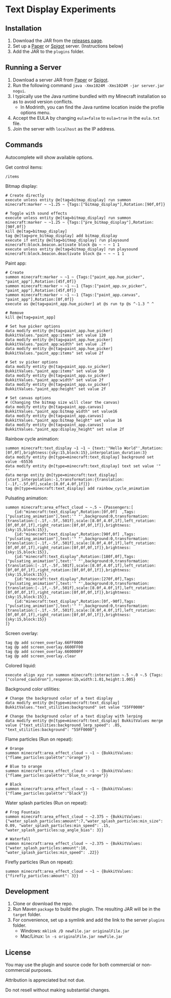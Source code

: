# Text Display Experiments



## Installation
1. Download the JAR from the [releases page](https://github.com/TheCymaera/minecraft-text-display-experiments/releases/).
2. Set up a [Paper](https://papermc.io/downloads) or [Spigot](https://getbukkit.org/download/spigot) server. (Instructions below)
3. Add the JAR to the `plugins` folder.
<!--4. Download the world folder from [Planet Minecraft](https://www.planetminecraft.com/project/spider-garden/).-->
<!--5. Place the world folder in the server directory. Name it `world`.-->

## Running a Server
1. Download a server JAR from [Paper](https://papermc.io/downloads) or [Spigot](https://getbukkit.org/download/spigot).
2. Run the following command `java -Xmx1024M -Xms1024M -jar server.jar nogui`.
3. I typically use the Java runtime bundled with my Minecraft installation so as to avoid version conflicts.
   - In Modrinth, you can find the Java runtime location inside the profile options menu.
4. Accept the EULA by changing `eula=false` to `eula=true` in the `eula.txt` file.
5. Join the server with `localhost` as the IP address.


## Commands
Autocomplete will show available options.

Get control items:
```
/items
```

Bitmap display:
```
# Create directly
execute unless entity @e[tag=bitmap_display] run summon minecraft:marker ~ ~1.25 ~ {Tags:["bitmap_display"],Rotation:[90f,0f]}

# Toggle with sound effects
execute unless entity @e[tag=bitmap_display] run summon minecraft:marker ~ ~1.25 ~ {Tags:["pre_bitmap_display"],Rotation:[90f,0f]}
kill @e[tag=bitmap_display]
tag @e[tag=pre_bitmap_display] add bitmap_display
execute if entity @e[tag=bitmap_display] run playsound minecraft:block.beacon.activate block @a ~ ~ ~ 1 1
execute unless entity @e[tag=bitmap_display] run playsound minecraft:block.beacon.deactivate block @a ~ ~ ~ 1 1
```

Paint app:
```
# Create
summon minecraft:marker ~ ~1 ~ {Tags:["paint_app.hue_picker", "paint_app"],Rotation:[45f,0f]}
summon minecraft:marker ~ ~1 ~-1 {Tags:["paint_app.sv_picker", "paint_app"],Rotation:[45f,0f]}
summon minecraft:marker ~ ~1 ~-1 {Tags:["paint_app.canvas", "paint_app"],Rotation:[0f,0f]}
execute as @e[tag=paint_app.hue_picker] at @s run tp @s ^-1.3 ^ ^

# Remove
kill @e[tag=paint_app]

# Set hue picker options
data modify entity @n[tag=paint_app.hue_picker] BukkitValues."paint_app:items" set value 120
data modify entity @n[tag=paint_app.hue_picker] BukkitValues."paint_app:width" set value .2f
data modify entity @n[tag=paint_app.hue_picker] BukkitValues."paint_app:items" set value 2f

# Set sv picker options
data modify entity @n[tag=paint_app.sv_picker] BukkitValues."paint_app:items" set value 50
data modify entity @n[tag=paint_app.sv_picker] BukkitValues."paint_app:width" set value 2f
data modify entity @n[tag=paint_app.sv_picker] BukkitValues."paint_app:height" set value 2f

# Set canvas options
# (Changing the bitmap size will clear the canvas)
data modify entity @n[tag=paint_app.canvas] BukkitValues."paint_app:bitmap_width" set value16
data modify entity @n[tag=paint_app.canvas] BukkitValues."paint_app:bitmap_height" set value 16
data modify entity @n[tag=paint_app.canvas] BukkitValues."paint_app:display_height" set value 2f
```

Rainbow cycle animation:
```
summon minecraft:text_display ~1 ~1 ~ {text:'"Hello World"',Rotation:[0f,0f],brightness:{sky:15,block:15},interpolation_duration:3}
data modify entity @n[type=minecraft:text_display] background set value -65536
data modify entity @n[type=minecraft:text_display] text set value '" "'
data merge entity @n[type=minecraft:text_display] {start_interpolation:-1,transformation:{translation:[-.1f,-.5f,0f],scale:[8.0f,4.0f,1f]}}
tag @n[type=minecraft:text_display] add rainbow_cycle_animation
```

Pulsating animation:
```
summon minecraft:area_effect_cloud ~ ~.5 ~ {Passengers:[
    {id:"minecraft:text_display",Rotation:[0f,0f]  ,Tags:["pulsating_animation"],text:'" "',background:0,transformation:{translation:[-.1f,-.5f,.501f],scale:[8.0f,4.0f,1f],left_rotation:[0f,0f,0f,1f],right_rotation:[0f,0f,0f,1f]},brightness:{sky:15,block:15}},
    {id:"minecraft:text_display",Rotation:[90f,0f] ,Tags:["pulsating_animation"],text:'" "',background:0,transformation:{translation:[-.1f,-.5f,.501f],scale:[8.0f,4.0f,1f],left_rotation:[0f,0f,0f,1f],right_rotation:[0f,0f,0f,1f]},brightness:{sky:15,block:15}},
    {id:"minecraft:text_display",Rotation:[180f,0f],Tags:["pulsating_animation"],text:'" "',background:0,transformation:{translation:[-.1f,-.5f,.501f],scale:[8.0f,4.0f,1f],left_rotation:[0f,0f,0f,1f],right_rotation:[0f,0f,0f,1f]},brightness:{sky:15,block:15}},
    {id:"minecraft:text_display",Rotation:[270f,0f],Tags:["pulsating_animation"],text:'" "',background:0,transformation:{translation:[-.1f,-.5f,.501f],scale:[8.0f,4.0f,1f],left_rotation:[0f,0f,0f,1f],right_rotation:[0f,0f,0f,1f]},brightness:{sky:15,block:15}},
    {id:"minecraft:text_display",Rotation:[0f,-90f],Tags:["pulsating_animation"],text:'" "',background:0,transformation:{translation:[-.1f,-.5f,.501f],scale:[8.0f,4.0f,1f],left_rotation:[0f,0f,0f,1f],right_rotation:[0f,0f,0f,1f]},brightness:{sky:15,block:15}}
]}
```

Screen overlay:
```
tag @p add screen_overlay.66FF0000
tag @p add screen_overlay.6600FF00
tag @p add screen_overlay.660000FF
tag @p add screen_overlay.clear
```

Colored liquid:
```
execute align xyz run summon minecraft:interaction ~.5 ~.0 ~.5 {Tags:["colored_cauldron"],response:1b,width:1.01,height:1.005}
```

Background color utilities:
```
# Change the background color of a text display
data modify entity @n[type=minecraft:text_display] BukkitValues."text_utilities:background" set value "55FF0000"

# Change the background color of a text display with lerping
data modify entity @n[type=minecraft:text_display] BukkitValues merge value {"text_utilities:background_lerp_speed": .05, "text_utilities:background": "55FF0000"}
```

Flame particles (Run on repeat):
```
# Orange
summon minecraft:area_effect_cloud ~ ~1 ~ {BukkitValues:{"flame_particles:palette":"orange"}}

# Blue to orange
summon minecraft:area_effect_cloud ~ ~1 ~ {BukkitValues:{"flame_particles:palette":"blue_to_orange"}}

# Black
summon minecraft:area_effect_cloud ~ ~1 ~ {BukkitValues:{"flame_particles:palette":"black"}}
```

Water splash particles (Run on repeat):
```
# Frog Fountain
summon minecraft:area_effect_cloud ~ ~2.375 ~ {BukkitValues:{"water_splash_particles:amount":7,"water_splash_particles:min_size": 0.09, "water_splash_particles:min_speed": .15, "water_splash_particles:up_angle_bias": 3}} 

# Waterfall
summon minecraft:area_effect_cloud ~ ~2.375 ~ {BukkitValues:{"water_splash_particles:amount":10, "water_splash_particles:min_speed": .22}}
```

Firefly particles (Run on repeat):
```
summon minecraft:area_effect_cloud ~ ~1 ~ {BukkitValues:{"firefly_particles:amount": 3}}
```


## Development
1. Clone or download the repo.
2. Run Maven `package` to build the plugin. The resulting JAR will be in the `target` folder.
3. For convenience, set up a symlink and add the link to the server `plugins` folder.
   - Windows: `mklink /D newFile.jar originalFile.jar`
   - Mac/Linux: `ln -s originalFile.jar newFile.jar `

## License
You may use the plugin and source code for both commercial or non-commercial purposes.

Attribution is appreciated but not due.

Do not resell without making substantial changes.
